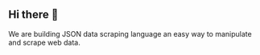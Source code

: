 ## Hi there 👋

We are building JSON data scraping language an easy way to manipulate and scrape web data.
